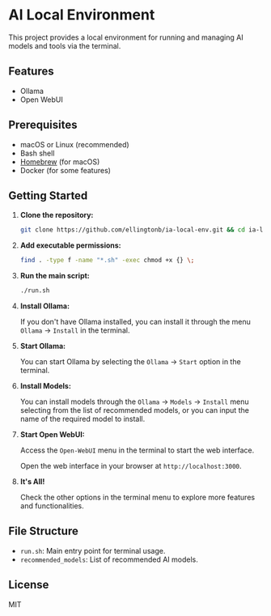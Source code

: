 # AI Local Environment

This project provides a local environment for running and managing AI models and tools via the terminal.

## Features

- Ollama
- Open WebUI

## Prerequisites
- macOS or Linux (recommended)
- Bash shell
- [Homebrew](https://brew.sh/) (for macOS)
- Docker (for some features)

## Getting Started

1. **Clone the repository:**
    ```sh
    git clone https://github.com/ellingtonb/ia-local-env.git && cd ia-local-env
    ```

2. **Add executable permissions:**
    ```sh
    find . -type f -name "*.sh" -exec chmod +x {} \;
    ```

3. **Run the main script:**
    ```sh
    ./run.sh
    ```

4. **Install Ollama:**

    If you don't have Ollama installed, you can install it through the menu `Ollama` -> `Install` in the terminal.


5. **Start Ollama:**

    You can start Ollama by selecting the `Ollama` -> `Start` option in the terminal.


6. **Install Models:**

    You can install models through the `Ollama` -> `Models` -> `Install` menu selecting from the list of recommended models, or you can input the name of the required model to install.


7. **Start Open WebUI:**

    Access the `Open-WebUI` menu in the terminal to start the web interface.
    
    Open the web interface in your browser at `http://localhost:3000`.


8. **It's All!**

    Check the other options in the terminal menu to explore more features and functionalities.

## File Structure
- `run.sh`: Main entry point for terminal usage.
- `recommended_models`: List of recommended AI models.

## License
MIT

